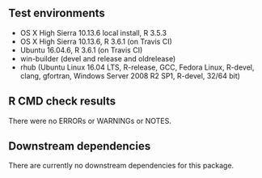 ## Test environments

* OS X High Sierra 10.13.6 local install, R 3.5.3
* OS X High Sierra 10.13.6, R 3.6.1 (on Travis CI)
* Ubuntu 16.04.6, R 3.6.1 (on Travis CI)
* win-builder (devel and release and oldrelease)
* rhub (Ubuntu Linux 16.04 LTS, R-release, GCC, Fedora Linux, R-devel, clang, gfortran, Windows Server 2008 R2 SP1, R-devel, 32/64 bit)


## R CMD check results

There were no ERRORs or WARNINGs or NOTES.



## Downstream dependencies

There are currently no downstream dependencies for this package.


